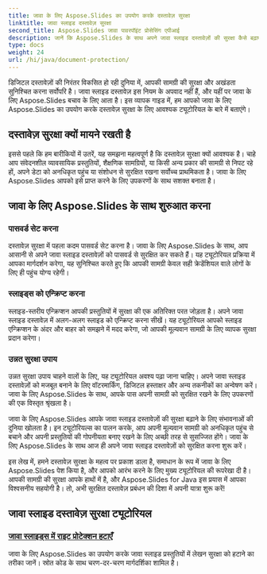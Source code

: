 ```yaml
---
title: जावा के लिए Aspose.Slides का उपयोग करके दस्तावेज़ सुरक्षा
linktitle: जावा स्लाइड दस्तावेज़ सुरक्षा
second_title: Aspose.Slides जावा पावरपॉइंट प्रोसेसिंग एपीआई
description: जानें कि Aspose.Slides के साथ अपने जावा स्लाइड दस्तावेज़ों की सुरक्षा कैसे बढ़ाएं। दस्तावेज़ सुरक्षा के लिए चरण-दर-चरण ट्यूटोरियल देखें।
type: docs
weight: 24
url: /hi/java/document-protection/
---
```

डिजिटल दस्तावेज़ों की निरंतर विकसित हो रही दुनिया में, आपकी सामग्री की सुरक्षा और अखंडता सुनिश्चित करना सर्वोपरि है। जावा स्लाइड दस्तावेज़ इस नियम के अपवाद नहीं हैं, और यहीं पर जावा के लिए Aspose.Slides बचाव के लिए आता है। इस व्यापक गाइड में, हम आपको जावा के लिए Aspose.Slides का उपयोग करके दस्तावेज़ सुरक्षा के लिए आवश्यक ट्यूटोरियल के बारे में बताएंगे।

## दस्तावेज़ सुरक्षा क्यों मायने रखती है

इससे पहले कि हम बारीकियों में उतरें, यह समझना महत्वपूर्ण है कि दस्तावेज़ सुरक्षा क्यों आवश्यक है। चाहे आप संवेदनशील व्यावसायिक प्रस्तुतियों, शैक्षणिक सामग्रियों, या किसी अन्य प्रकार की सामग्री से निपट रहे हों, अपने डेटा को अनधिकृत पहुंच या संशोधन से सुरक्षित रखना सर्वोच्च प्राथमिकता है। जावा के लिए Aspose.Slides आपको इसे प्राप्त करने के लिए उपकरणों के साथ सशक्त बनाता है।

## जावा के लिए Aspose.Slides के साथ शुरुआत करना

### पासवर्ड सेट करना

दस्तावेज़ सुरक्षा में पहला कदम पासवर्ड सेट करना है। जावा के लिए Aspose.Slides के साथ, आप आसानी से अपने जावा स्लाइड दस्तावेज़ों को पासवर्ड से सुरक्षित कर सकते हैं। यह ट्यूटोरियल प्रक्रिया में आपका मार्गदर्शन करेगा, यह सुनिश्चित करते हुए कि आपकी सामग्री केवल सही क्रेडेंशियल वाले लोगों के लिए ही पहुंच योग्य रहेगी।

### स्लाइड्स को एन्क्रिप्ट करना

स्लाइड-स्तरीय एन्क्रिप्शन आपकी प्रस्तुतियों में सुरक्षा की एक अतिरिक्त परत जोड़ता है। अपने जावा स्लाइड दस्तावेज़ में अलग-अलग स्लाइड को एन्क्रिप्ट करना सीखें। यह ट्यूटोरियल आपको स्लाइड एन्क्रिप्शन के अंदर और बाहर को समझने में मदद करेगा, जो आपकी मूल्यवान सामग्री के लिए व्यापक सुरक्षा प्रदान करेगा।

###  उन्नत सुरक्षा उपाय

उन्नत सुरक्षा उपाय चाहने वालों के लिए, यह ट्यूटोरियल अवश्य पढ़ा जाना चाहिए। अपने जावा स्लाइड दस्तावेज़ों को मजबूत बनाने के लिए वॉटरमार्किंग, डिजिटल हस्ताक्षर और अन्य तकनीकों का अन्वेषण करें। जावा के लिए Aspose.Slides के साथ, आपके पास अपनी सामग्री को सुरक्षित रखने के लिए उपकरणों की एक विस्तृत श्रृंखला है।

जावा के लिए Aspose.Slides आपके जावा स्लाइड दस्तावेज़ों की सुरक्षा बढ़ाने के लिए संभावनाओं की दुनिया खोलता है। इन ट्यूटोरियल्स का पालन करके, आप अपनी मूल्यवान सामग्री को अनधिकृत पहुंच से बचाने और अपनी प्रस्तुतियों की गोपनीयता बनाए रखने के लिए अच्छी तरह से सुसज्जित होंगे। जावा के लिए Aspose.Slides के साथ आज ही अपने जावा स्लाइड दस्तावेज़ों को सुरक्षित करना शुरू करें।

इस लेख में, हमने दस्तावेज़ सुरक्षा के महत्व पर प्रकाश डाला है, समाधान के रूप में जावा के लिए Aspose.Slides पेश किया है, और आपको आरंभ करने के लिए मुख्य ट्यूटोरियल की रूपरेखा दी है। आपकी सामग्री की सुरक्षा आपके हाथों में है, और Aspose.Slides for Java इस प्रयास में आपका विश्वसनीय सहयोगी है। तो, अभी सुरक्षित दस्तावेज़ प्रबंधन की दिशा में अपनी यात्रा शुरू करें!

## जावा स्लाइड दस्तावेज़ सुरक्षा ट्यूटोरियल
### [जावा स्लाइड्स में राइट प्रोटेक्शन हटाएँ](./remove-write-protection-in-java-slides/)
जावा के लिए Aspose.Slides का उपयोग करके जावा स्लाइड प्रस्तुतियों में लेखन सुरक्षा को हटाने का तरीका जानें। स्रोत कोड के साथ चरण-दर-चरण मार्गदर्शिका शामिल है।